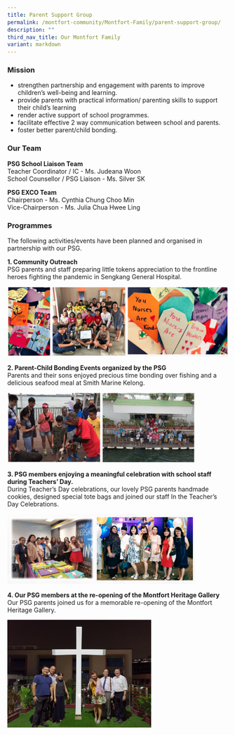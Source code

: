 ```yaml
---
title: Parent Support Group
permalink: /montfort-community/Montfort-Family/parent-support-group/
description: ""
third_nav_title: Our Montfort Family
variant: markdown
---
```

### Mission
*   strengthen partnership and engagement with parents to improve children’s well-being and learning.
*   provide parents with practical information/ parenting skills to support their child’s learning
*   render active support of school programmes.&nbsp;&nbsp;
*   facilitate effective 2 way communication between school and parents.
*   foster better parent/child bonding.&nbsp;

### Our Team

**PSG School Liaison Team**   
Teacher Coordinator / IC - Ms. Judeana Woon    
School Counsellor / PSG Liaison - Ms. Silver SK   

  
**PSG EXCO Team**&nbsp;     
Chairperson - Ms. Cynthia Chung Choo Min    
Vice-Chairperson - Ms. Julia Chua Hwee Ling

### Programmes

The following activities/events have been planned and organised in partnership with our PSG.&nbsp;

**1\. Community Outreach**&nbsp;&nbsp;    
PSG parents and staff preparing little tokens appreciation to the frontline heroes fighting the pandemic in Sengkang General Hospital.

![](/images/psg1.png)

**2\. Parent-Child Bonding Events organized by the PSG**&nbsp;    
Parents and their sons enjoyed precious time bonding over fishing and a delicious seafood meal at Smith Marine Kelong.

<img src="/images/psg2.png" style="width:85%">
		 

**3\. PSG members enjoying a meaningful celebration with school staff during Teachers’ Day.**&nbsp;   
During Teacher’s Day celebrations, our lovely PSG parents handmade cookies, designed special tote bags and joined our staff In the Teacher’s Day Celebrations.

<img src="/images/psg3.png" style="width:85%">

**4\. Our PSG members at the re-opening of the Montfort Heritage Gallery**    
Our PSG parents joined us for a memorable re-opening of the Montfort Heritage Gallery.

<img src="/images/psg4.jpeg" style="width:65%">